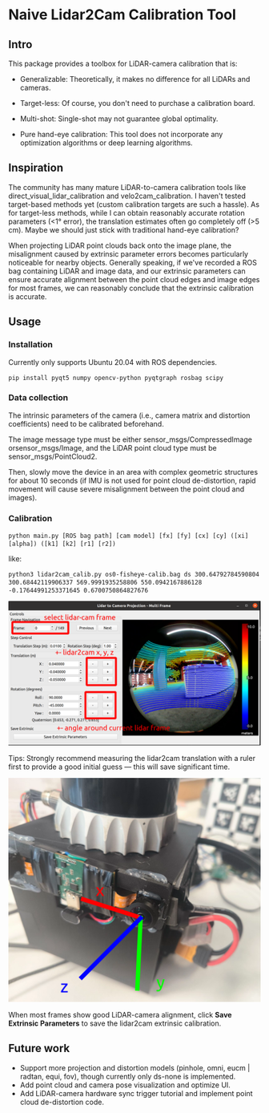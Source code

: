 # Naive Lidar2Cam Calibration Tool

## Intro

This package provides a toolbox for LiDAR-camera calibration that is:

- Generalizable: Theoretically, it makes no difference for all LiDARs and cameras.

- Target-less: Of course, you don't need to purchase a calibration board.

- Multi-shot: Single-shot may not guarantee global optimality.

- Pure hand-eye calibration: This tool does not incorporate any optimization algorithms or deep learning algorithms.

## Inspiration

The community has many mature LiDAR-to-camera calibration tools like direct_visual_lidar_calibration and velo2cam_calibration. I haven't tested target-based methods yet (custom calibration targets are such a hassle). As for target-less methods, while I can obtain reasonably accurate rotation parameters (<1° error), the translation estimates often go completely off (>5 cm). Maybe we should just stick with traditional hand-eye calibration?

When projecting LiDAR point clouds back onto the image plane, the misalignment caused by extrinsic parameter errors becomes particularly noticeable for nearby objects. Generally speaking, if we've recorded a ROS bag containing LiDAR and image data, and our extrinsic parameters can ensure accurate alignment between the point cloud edges and image edges for most frames, we can reasonably conclude that the extrinsic calibration is accurate.

## Usage

### Installation

Currently only supports Ubuntu 20.04 with ROS dependencies.

```
pip install pyqt5 numpy opencv-python pyqtgraph rosbag scipy
```
### Data collection

The intrinsic parameters of the camera (i.e., camera matrix and distortion coefficients) need to be calibrated beforehand.

The image message type must be either ​sensor_msgs/CompressedImage or ​sensor_msgs/Image, and the LiDAR point cloud type must be ​sensor_msgs/PointCloud2.

Then, slowly move the device in an area with complex geometric structures for about 10 seconds (if IMU is not used for point cloud de-distortion, rapid movement will cause severe misalignment between the point cloud and images).

### Calibration

```
python main.py [ROS bag path] [cam model] [fx] [fy] [cx] [cy] ([xi] [alpha]) ([k1] [k2] [r1] [r2])
```

like:

``` 
python3 lidar2cam_calib.py os0-fisheye-calib.bag ds 300.64792784590804 300.68442119906337 569.9991935258806 550.0942167886128 -0.17644991253371645 0.6700750864827676
```

![alt text](pic/image0.png)

Tips: Strongly recommend measuring the lidar2cam translation with a ruler first to provide a good initial guess — this will save significant time.

![alt text](pic/image1.png)

When most frames show good LiDAR-camera alignment, click ​**Save Extrinsic Parameters** to save the lidar2cam extrinsic calibration.

## Future work

- Support more projection and distortion models (pinhole, omni, eucm | radtan, equi, fov), though currently only ds-none is implemented.
- Add point cloud and camera pose visualization and optimize UI.
- Add LiDAR-camera hardware sync trigger tutorial and implement point cloud de-distortion code.
